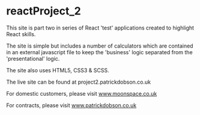 # reactProject_2

This site is part two in series of React 'test' applications created to highlight React skills.

The site is simple but includes a number of calculators which are contained in an external javascript file to keep the 'business' logic separated from the 'presentational' logic.

The site also uses HTML5, CSS3 & SCSS.

The live site can be found at project2.patrickdobson.co.uk

For domestic customers, please visit www.moonspace.co.uk

For contracts, please visit www.patrickdobson.co.uk
